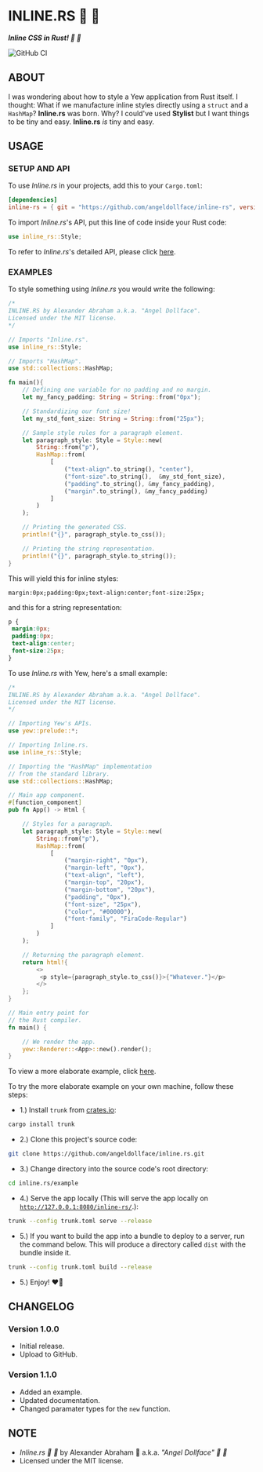 # INLINE.RS :nail_care: :ribbon:

***Inline CSS in Rust! :nail_care: :ribbon:***

![GitHub CI](https://github.com/angeldollface/inline.rs/actions/workflows/rust.yml/badge.svg)

## ABOUT

I was wondering about how to style a Yew application from Rust itself. I thought: What if we manufacture inline styles directly using a `struct` and a `HashMap`? **Inline.rs** was born. Why? I could've used **Stylist** but I want things to be tiny and easy. **Inline.rs** *is* tiny and easy.

## USAGE

### SETUP AND API

To use *Inline.rs* in your projects, add this to your `Cargo.toml`:

```TOML
[dependencies]
inline-rs = { git = "https://github.com/angeldollface/inline-rs", version = "1.0.0" }
```

To import *Inline.rs*'s API, put this line of code inside your Rust code:

```Rust
use inline_rs::Style;
```

To refer to *Inline.rs*'s detailed API, please click [here](https://github.com/angeldollface/inline.rs/blob/main/src/lib.rs).

### EXAMPLES

To style something using *Inline.rs* you would write the following:

```Rust
/*
INLINE.RS by Alexander Abraham a.k.a. "Angel Dollface".
Licensed under the MIT license.
*/

// Imports "Inline.rs".
use inline_rs::Style;

// Imports "HashMap".
use std::collections::HashMap;

fn main(){
    // Defining one variable for no padding and no margin.
    let my_fancy_padding: String = String::from("0px");

    // Standardizing our font size!
    let my_std_font_size: String = String::from("25px");

    // Sample style rules for a paragraph element.
    let paragraph_style: Style = Style::new(
        String::from("p"),
        HashMap::from(
            [
                ("text-align".to_string(), "center"),
                ("font-size".to_string(),  &my_std_font_size),
                ("padding".to_string(), &my_fancy_padding),
                ("margin".to_string(), &my_fancy_padding)
            ]
        )
    );

    // Printing the generated CSS.
    println!("{}", paragraph_style.to_css());

    // Printing the string representation.
    println!("{}", paragraph_style.to_string());
}
```

This will yield this for inline styles: 

```text
margin:0px;padding:0px;text-align:center;font-size:25px;
```

and this for a string representation: 

```CSS
p {
 margin:0px;
 padding:0px;
 text-align:center;
 font-size:25px;
}
```

To use *Inline.rs* with Yew, here's a small example:

```Rust
/*
INLINE.RS by Alexander Abraham a.k.a. "Angel Dollface".
Licensed under the MIT license.
*/

// Importing Yew's APIs.
use yew::prelude::*;

// Importing Inline.rs.
use inline_rs::Style;

// Importing the "HashMap" implementation
// from the standard library.
use std::collections::HashMap;

// Main app component.
#[function_component]
pub fn App() -> Html {

    // Styles for a paragraph.
    let paragraph_style: Style = Style::new(
        String::from("p"),
        HashMap::from(
            [
                ("margin-right", "0px"),
                ("margin-left", "0px"),
                ("text-align", "left"),
                ("margin-top", "20px"),
                ("margin-bottom", "20px"),
                ("padding", "0px"),
                ("font-size", "25px"),
                ("color", "#00000"),
                ("font-family", "FiraCode-Regular")
            ]
        )
    );

    // Returning the paragraph element.
    return html!{
        <>
         <p style={paragraph_style.to_css()}>{"Whatever."}</p>
        </>
    };
}

// Main entry point for 
// the Rust compiler.
fn main() {

    // We render the app.
    yew::Renderer::<App>::new().render();
}
```

To view a more elaborate example, click [here](example/src/main.rs).

To try the more elaborate example on your own machine, follow these steps:

- 1.) Install `trunk` from [crates.io](https://crates.io/crates/trunk):

```bash
cargo install trunk
```

- 2.) Clone this project's source code:

```bash
git clone https://github.com/angeldollface/inline.rs.git
```

- 3.) Change directory into the source code's root directory:

```bash
cd inline.rs/example
```

- 4.) Serve the app locally (This will serve the app locally on [`http://127.0.0.1:8080/inline-rs/`](http://127.0.0.1:8080/inline-rs/).):

```bash
trunk --config trunk.toml serve --release
```

- 5.) If you want to build the app into a bundle to deploy to a server, run the command below. This will produce a directory called `dist` with the bundle inside it.

```bash
trunk --config trunk.toml build --release
```

- 5.) Enjoy! :heart_on_fire:

## CHANGELOG

### Version 1.0.0

- Initial release.
- Upload to GitHub.

### Version 1.1.0

- Added an example.
- Updated documentation.
- Changed paramater types for the `new` function.

## NOTE

- *Inline.rs :nail_care: :ribbon:* by Alexander Abraham :black_heart: a.k.a. *"Angel Dollface" :dolls: :ribbon:*
- Licensed under the MIT license.
